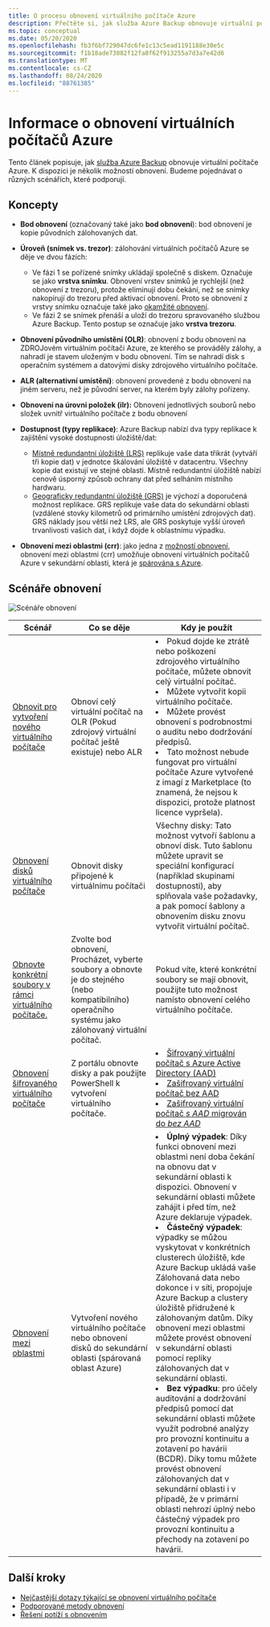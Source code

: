 ```yaml
---
title: O procesu obnovení virtuálního počítače Azure
description: Přečtěte si, jak služba Azure Backup obnovuje virtuální počítače Azure.
ms.topic: conceptual
ms.date: 05/20/2020
ms.openlocfilehash: fb3f6bf729047dc6fe1c13c5ead1191188e30e5c
ms.sourcegitcommit: f1b18ade73082f12fa8f62f913255a7d3a7e42d6
ms.translationtype: MT
ms.contentlocale: cs-CZ
ms.lasthandoff: 08/24/2020
ms.locfileid: "88761385"
---
```

# <a name="about-azure-vm-restore"></a>Informace o obnovení virtuálních počítačů Azure

Tento článek popisuje, jak [služba Azure Backup](./backup-overview.md) obnovuje virtuální počítače Azure. K dispozici je několik možností obnovení. Budeme pojednávat o různých scénářích, které podporují.

## <a name="concepts"></a>Koncepty

- **Bod obnovení** (označovaný také jako **bod obnovení**): bod obnovení je kopie původních zálohovaných dat.

- **Úroveň (snímek vs. trezor)**: zálohování virtuálních počítačů Azure se děje ve dvou fázích:

  - Ve fázi 1 se pořízené snímky ukládají společně s diskem. Označuje se jako **vrstva snímku**. Obnovení vrstev snímků je rychlejší (než obnovení z trezoru), protože eliminují dobu čekání, než se snímky nakopírují do trezoru před aktivací obnovení. Proto se obnovení z vrstvy snímku označuje také jako [okamžité obnovení](./backup-instant-restore-capability.md).
  - Ve fázi 2 se snímek přenáší a uloží do trezoru spravovaného službou Azure Backup. Tento postup se označuje jako **vrstva trezoru**.

- **Obnovení původního umístění (OLR)**: obnovení z bodu obnovení na ZDROJovém virtuálním počítači Azure, ze kterého se prováděly zálohy, a nahradí je stavem uloženým v bodu obnovení. Tím se nahradí disk s operačním systémem a datovými disky zdrojového virtuálního počítače.

- **ALR (alternativní umístění)**: obnovení provedené z bodu obnovení na jiném serveru, než je původní server, na kterém byly zálohy pořízeny.

- **Obnovení na úrovni položek (ilr):** Obnovení jednotlivých souborů nebo složek uvnitř virtuálního počítače z bodu obnovení

- **Dostupnost (typy replikace)**: Azure Backup nabízí dva typy replikace k zajištění vysoké dostupnosti úložiště/dat:
  - [Místně redundantní úložiště (LRS)](../storage/common/storage-redundancy.md) replikuje vaše data třikrát (vytváří tři kopie dat) v jednotce škálování úložiště v datacentru. Všechny kopie dat existují ve stejné oblasti. Místně redundantní úložiště nabízí cenově úsporný způsob ochrany dat před selháním místního hardwaru.
  - [Geograficky redundantní úložiště (GRS)](../storage/common/storage-redundancy.md) je výchozí a doporučená možnost replikace. GRS replikuje vaše data do sekundární oblasti (vzdálené stovky kilometrů od primárního umístění zdrojových dat). GRS náklady jsou větší než LRS, ale GRS poskytuje vyšší úroveň trvanlivosti vašich dat, i když dojde k oblastnímu výpadku.

- **Obnovení mezi oblastmi (crr)**: jako jedna z [možností obnovení](./backup-azure-arm-restore-vms.md#restore-options), obnovení mezi oblastmi (crr) umožňuje obnovení virtuálních počítačů Azure v sekundární oblasti, která je [spárována s Azure](../best-practices-availability-paired-regions.md#what-are-paired-regions).

## <a name="restore-scenarios"></a>Scénáře obnovení

![Scénáře obnovení ](./media/about-azure-vm-restore/recovery-scenarios.png)

| **Scénář**                                                 | **Co se děje**                                             | **Kdy je použít**                                              |
| ------------------------------------------------------------ | ------------------------------------------------------------ | ------------------------------------------------------------ |
| [Obnovit pro vytvoření nového virtuálního počítače](./backup-azure-arm-restore-vms.md) | Obnoví celý virtuální počítač na OLR (Pokud zdrojový virtuální počítač ještě existuje) nebo ALR | <li> Pokud dojde ke ztrátě nebo poškození zdrojového virtuálního počítače, můžete obnovit celý virtuální počítač.  <li> Můžete vytvořit kopii virtuálního počítače.  <li> Můžete provést obnovení s podrobnostmi o auditu nebo dodržování předpisů.  <li> Tato možnost nebude fungovat pro virtuální počítače Azure vytvořené z imagí z Marketplace (to znamená, že nejsou k dispozici, protože platnost licence vypršela). |
| [Obnovení disků virtuálního počítače](./backup-azure-arm-restore-vms.md#restore-disks) | Obnovit disky připojené k virtuálnímu počítači                             |  Všechny disky: Tato možnost vytvoří šablonu a obnoví disk. Tuto šablonu můžete upravit se speciální konfigurací (například skupinami dostupnosti), aby splňovala vaše požadavky, a pak pomocí šablony a obnovením disku znovu vytvořit virtuální počítač. |
| [Obnovte konkrétní soubory v rámci virtuálního počítače.](./backup-azure-restore-files-from-vm.md) | Zvolte bod obnovení, Procházet, vyberte soubory a obnovte je do stejného (nebo kompatibilního) operačního systému jako zálohovaný virtuální počítač. |  Pokud víte, které konkrétní soubory se mají obnovit, použijte tuto možnost namísto obnovení celého virtuálního počítače. |
| [Obnovení šifrovaného virtuálního počítače](./backup-azure-vms-encryption.md) | Z portálu obnovte disky a pak použijte PowerShell k vytvoření virtuálního počítače. | <li> [Šifrovaný virtuální počítač s Azure Active Directory (AAD)](../virtual-machines/windows/disk-encryption-windows-aad.md)  <li> [Zašifrovaný virtuální počítač bez AAD](../virtual-machines/windows/disk-encryption-windows.md) <li> [Zašifrovaný virtuální počítač *s AAD* migrován do *bez AAD*](../virtual-machines/windows/disk-encryption-faq.md#can-i-migrate-vms-that-were-encrypted-with-an-azure-ad-app-to-encryption-without-an-azure-ad-app) |
| [Obnovení mezi oblastmi](./backup-azure-arm-restore-vms.md#cross-region-restore) | Vytvoření nového virtuálního počítače nebo obnovení disků do sekundární oblasti (spárovaná oblast Azure) | <li> **Úplný výpadek**: Díky funkci obnovení mezi oblastmi není doba čekání na obnovu dat v sekundární oblasti k dispozici. Obnovení v sekundární oblasti můžete zahájit i před tím, než Azure deklaruje výpadek. <li> **Částečný výpadek**: výpadky se můžou vyskytovat v konkrétních clusterech úložiště, kde Azure Backup ukládá vaše Zálohovaná data nebo dokonce i v síti, propojuje Azure Backup a clustery úložiště přidružené k zálohovaným datům. Díky obnovení mezi oblastmi můžete provést obnovení v sekundární oblasti pomocí repliky zálohovaných dat v sekundární oblasti. <li> **Bez výpadku**: pro účely auditování a dodržování předpisů pomocí dat sekundární oblasti můžete využít podrobné analýzy pro provozní kontinuitu a zotavení po havárii (BCDR). Díky tomu můžete provést obnovení zálohovaných dat v sekundární oblasti i v případě, že v primární oblasti nehrozí úplný nebo částečný výpadek pro provozní kontinuitu a přechody na zotavení po havárii.  |

## <a name="next-steps"></a>Další kroky

- [Nejčastější dotazy týkající se obnovení virtuálního počítače](./backup-azure-vm-backup-faq.md#restore)
- [Podporované metody obnovení](./backup-support-matrix-iaas.md#supported-restore-methods)
- [Řešení potíží s obnovením](./backup-azure-vms-troubleshoot.md#restore)
